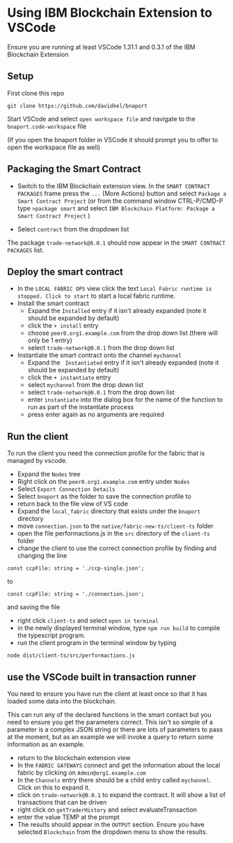 # Using IBM Blockchain Extension to VSCode
Ensure you are running at least VSCode 1.31.1 and 0.3.1 of the IBM Blockchain Extension

## Setup
First clone this repo
```
git clone https://github.com/davidkel/bnaport
```

Start VSCode and select `open workspace file` and navigate to the `bnaport.code-workspace` file

(If you open the bnaport folder in VSCode it should prompt you to offer to open the workspace file as well)

## Packaging the Smart Contract

- Switch to the IBM Blockchain extension view. In the `SMART CONTRACT PACKAGES` frame press the `...` (More Actions) button and select `Package a Smart Contract Project`
(or from the command window CTRL-P/CMD-P type `>package smart` and select `IBM Blockchain Platform: Package a Smart Contract Project` )

- Select `contract` from the dropdown list

The package `trade-network@0.0.1` should now appear in the `SMART CONTRACT PACKAGES` list.

## Deploy the smart contract

- In the `LOCAL FABRIC OPS` view click the text `Local Fabric runtime is stopped. Click to start` to start a local fabric runtime.
- Install the smart contract 
  - Expand the `Installed` entry if it isn't already expanded (note it should be expanded by default)
  - click the `+ install` entry
  - choose `peer0.org1.example.com` from the drop down list (there will only be 1 entry)
  - select `trade-network@0.0.1` from the drop down list
- Instantiate the smart contract onto the channel `mychannel`
  - Expand the ` Instantiated` entry if it isn't already expanded (note it should be expanded by default)
  - click the `+ instantiate` entry
  - select `mychannel` from the drop down list
  - select `trade-network@0.0.1` from the drop down list
  - enter `instantiate` into the dialog box for the name of the function to run as part of the instantiate process
  - press enter again as no arguments are required

## Run the client
To run the client you need the connection profile for the fabric that is managed by vscode. 
- Expand the `Nodes` tree
- Right click on the `peer0.org1.example.com` entry under `Nodes`
- Select `Export Connection Details`
- Select `bnaport` as the folder to save the connection profile to
- return back to the file view of VS code
- Expand the `local_fabric` directory that exists under the `bnaport` directory
- move `connection.json` to the `native/fabric-new-ts/client-ts` folder
- open the file performactions.js in the `src` directory of the `client-ts` folder
- change the client to use the correct connection profile by finding and changing the line

```
const ccpFile: string = './ccp-single.json';
```
to
```
const ccpFile: string = './connection.json';
```
and saving the file

- right click `client-ts` and select `open in terminal`
- in the newly displayed terminal window, type `npm run build` to compile the typescript program.
- run the client program in the terminal window by typing
```
node dist/client-ts/src/performactions.js
```

## use the VSCode built in transaction runner
You need to ensure you have run the client at least once so that it has loaded some data into the blockchain.

This can run any of the declared functions in the smart contact but you need to ensure you get the parameters correct. This isn't so simple of a parameter is a complex JSON string or there are lots of parameters to pass at the moment, but as an example we will invoke a query to return some information as an example.
- return to the blockchain extension view
- In the `FABRIC GATEWAYS` connect and get the information about the local fabric by clicking on `Admin@org1.example.com`
- In the `Channels` entry there should be a child entry called `mychannel`. Click on this to expand it.
- click on `trade-network@0.0.1` to expand the contract. It will show a list of transactions that can be driven
- right click on `getTraderHistory` and select evaluateTransaction
- enter the value TEMP at the prompt
- The results should appear in the `OUTPUT` section. Ensure you have selected `Blockchain` from the dropdown menu to show the results.


